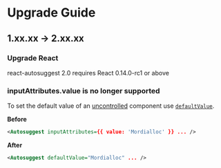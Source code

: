 # Upgrade Guide

## 1.xx.xx -> 2.xx.xx

### Upgrade React

react-autosuggest 2.0 requires React 0.14.0-rc1 or above

### inputAttributes.value is no longer supported

To set the default value of an [uncontrolled](https://facebook.github.io/react/docs/forms.html#uncontrolled-components) component use [`defaultValue`](https://github.com/moroshko/react-autosuggest/#defaultValueOption).

**Before**

```xml
<Autosuggest inputAttributes={{ value: 'Mordialloc' }} ... />
```

**After**

```xml
<Autosuggest defaultValue="Mordialloc" ... />
```
